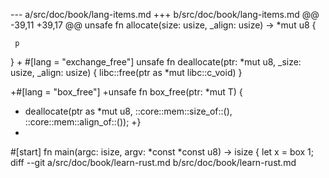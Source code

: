 --- a/src/doc/book/lang-items.md
+++ b/src/doc/book/lang-items.md
@@ -39,11 +39,17 @@ unsafe fn allocate(size: usize, _align: usize) -> *mut u8 {
 
     p
 }
+
 #[lang = "exchange_free"]
 unsafe fn deallocate(ptr: *mut u8, _size: usize, _align: usize) {
     libc::free(ptr as *mut libc::c_void)
 }
 
+#[lang = "box_free"]
+unsafe fn box_free<T>(ptr: *mut T) {
+    deallocate(ptr as *mut u8, ::core::mem::size_of::<T>(), ::core::mem::align_of::<T>());
+}
+
 #[start]
 fn main(argc: isize, argv: *const *const u8) -> isize {
     let x = box 1;
diff --git a/src/doc/book/learn-rust.md b/src/doc/book/learn-rust.md

